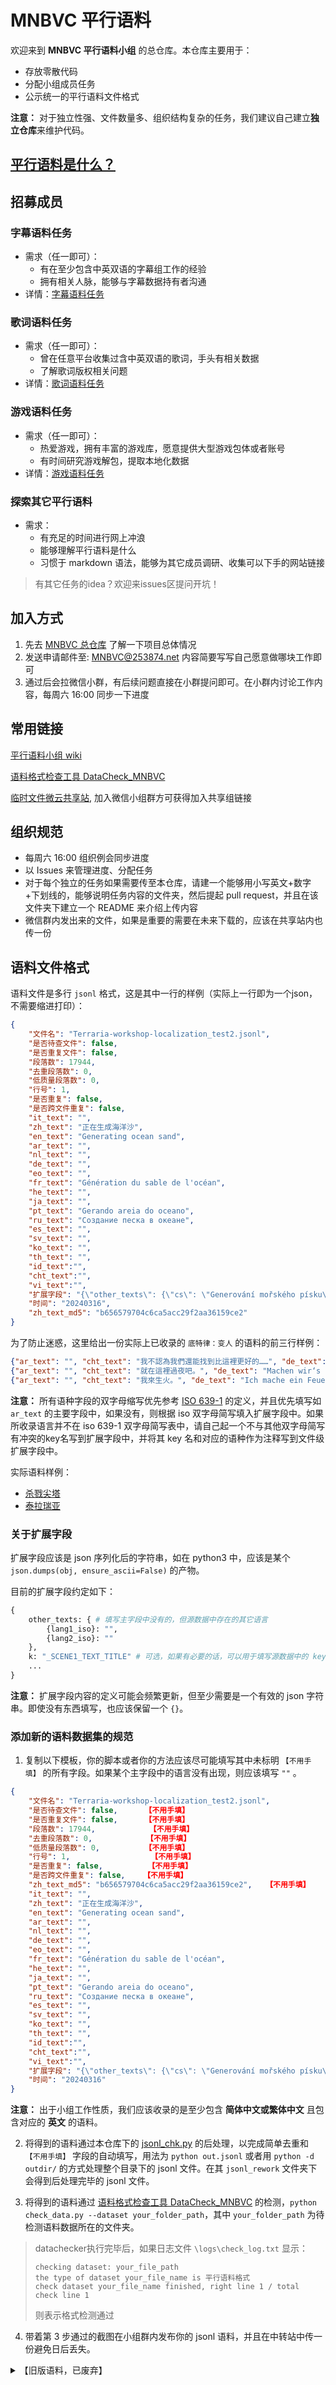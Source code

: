 <!-- # parallel_corpus_mnbvc

parallel corpus dataset from the mnbvc project

# Install the requirements

```
pip install -r requirements.txt
``` -->

#  MNBVC 平行语料


欢迎来到 **MNBVC 平行语料小组** 的总仓库。本仓库主要用于：
- 存放零散代码
- 分配小组成员任务
- 公示统一的平行语料文件格式

**注意：** 对于独立性强、文件数量多、组织结构复杂的任务，我们建议自己建立**独立仓库**来维护代码。

## [平行语料是什么？](https://en.wikipedia.org/wiki/Parallel_text)

## 招募成员

### 字幕语料任务
- 需求（任一即可）：
    - 有在至少包含中英双语的字幕组工作的经验
    - 拥有相关人脉，能够与字幕数据持有者沟通
- 详情：[字幕语料任务](https://github.com/liyongsea/parallel_corpus_mnbvc/issues/77)
### 歌词语料任务
- 需求（任一即可）：
    - 曾在任意平台收集过含中英双语的歌词，手头有相关数据
    - 了解歌词版权相关问题
- 详情：[歌词语料任务](https://github.com/liyongsea/parallel_corpus_mnbvc/issues/92)
### 游戏语料任务
- 需求（任一即可）：
    - 热爱游戏，拥有丰富的游戏库，愿意提供大型游戏包体或者账号
    - 有时间研究游戏解包，提取本地化数据
- 详情：[游戏语料任务](https://github.com/liyongsea/parallel_corpus_mnbvc/issues/82)
### 探索其它平行语料
- 需求：
    - 有充足的时间进行网上冲浪
    - 能够理解平行语料是什么
    - 习惯于 markdown 语法，能够为其它成员调研、收集可以下手的网站链接


> 有其它任务的idea？欢迎来issues区提问开坑！

## 加入方式

1. 先去 [MNBVC 总仓库](https://github.com/esbatmop/MNBVC) 了解一下项目总体情况
2. 发送申请邮件至: MNBVC@253874.net 内容简要写写自己愿意做哪块工作即可
3. 通过后会拉微信小群，有后续问题直接在小群提问即可。在小群内讨论工作内容，每周六 16:00 同步一下进度

## 常用链接

[平行语料小组 wiki](https://wiki.mnbvc.org/doku.php/pxyl)

[语料格式检查工具 DataCheck_MNBVC](https://github.com/X94521/DataCheck_MNBVC)

[临时文件微云共享站](https://www.weiyun.com/disk/sharedir/e653b09abec4e5e80bb454ef6b7f202b), 加入微信小组群方可获得加入共享组链接

## 组织规范

- 每周六 16:00 组织例会同步进度
- 以 Issues 来管理进度、分配任务
- 对于每个独立的任务如果需要传至本仓库，请建一个能够用小写英文+数字+下划线的，能够说明任务内容的文件夹，然后提起 pull request，并且在该文件夹下建立一个 README 来介绍上传内容
- 微信群内发出来的文件，如果是重要的需要在未来下载的，应该在共享站内也传一份

## 语料文件格式

语料文件是多行 `jsonl` 格式，这是其中一行的样例（实际上一行即为一个json，不需要缩进打印）：
```json
{
    "文件名": "Terraria-workshop-localization_test2.jsonl",
    "是否待查文件": false,
    "是否重复文件": false,
    "段落数": 17944,
    "去重段落数": 0,
    "低质量段落数": 0,
    "行号": 1,
    "是否重复": false,
    "是否跨文件重复": false,
    "it_text": "",
    "zh_text": "正在生成海洋沙",
    "en_text": "Generating ocean sand",
    "ar_text": "",
    "nl_text": "",
    "de_text": "",
    "eo_text": "",
    "fr_text": "Génération du sable de l'océan",
    "he_text": "",
    "ja_text": "",
    "pt_text": "Gerando areia do oceano",
    "ru_text": "Создание песка в океане",
    "es_text": "",
    "sv_text": "",
    "ko_text": "",
    "th_text": "",
    "id_text":"",
    "cht_text":"",
    "vi_text":"",
    "扩展字段": "{\"other_texts\": {\"cs\": \"Generování mořského písku\", \"pl\": \"Generowanie piasku morskiego\", \"hu\": \"Tengeri homok elhelyezése\", \"uk\": \"Генерація океанського піску\", \"tr\": \"Okyanus kumu üretme\"}}",
    "时间": "20240316",
    "zh_text_md5": "b656579704c6ca5acc29f2aa36159ce2"
}
```

为了防止迷惑，这里给出一份实际上已收录的 `底特律：变人` 的语料的前三行样例：

```json
{"ar_text": "", "cht_text": "我不認為我們還能找到比這裡更好的……", "de_text": "Wir werden nichts Besseres finden ...", "en_text": "I don't think we'll find anything better…", "eo_text": "", "es_text": "No encontraremos nada mejor.", "fr_text": "Je doute qu'on trouve mieux que ça.", "he_text": "", "id_text": "", "it_text": "Sarà difficile trovare di meglio...", "ja_text": "ここが一番マシそうね", "ko_text": "여기보다 나은 곳은 없는 것 같아...", "nl_text": "Ik denk niet dat we iets beters zullen vinden.", "pt_text": "Não vamos encontrar melhor do que isto...", "ru_text": "Вряд ли мы найдем что-то лучше.", "sv_text": "Jag tror inte att vi kommer hitta något bättre än så här.", "th_text": "", "vi_text": "", "zh_text": "我不认为我们还能找到比这里更好的……", "zh_text_md5": "dfa2ca6972a916ec64680d8f1453f85c", "低质量段落数": 0, "去重段落数": 2102, "扩展字段": "{\"other_texts\": {\"cs\": \"Myslím, že nic lepšího nenajdeme.\", \"da\": \"Vi finder nok ikke noget bedre.\", \"el\": \"Δεν νομίζω ότι θα βρούμε κάτι καλύτερο από αυτό...\", \"es_MX\": \"No creo que encontremos algo mejor...\", \"fi\": \"En usko, että löydämme mitään parempaakaan...\", \"hu\": \"Nem hiszem, hogy találunk ennél jobbat.\", \"nb\": \"Jeg tror ikke vi finner noe bedre enn dette.\", \"pl\": \"Nic lepszego raczej nie znajdziemy...\", \"pt_BR\": \"Não vamos encontrar um lugar melhor...\", \"sl\": \"\", \"tr\": \"Daha iyisini bulacağımızdan şüpheliyim...\"}}", "文件名": "DetroitBecomeHuman-parallel_corpus.jsonl", "时间": "20241001", "是否待查文件": false, "是否跨文件重复": false, "是否重复": false, "是否重复文件": false, "段落数": 12407, "行号": 1}
{"ar_text": "", "cht_text": "就在這裡過夜吧。", "de_text": "Machen wir‘s uns gemütlich.", "en_text": "Let's settle in for the night.", "eo_text": "", "es_text": "Nos quedaremos hoy aquí.", "fr_text": "Installons-nous pour la nuit.", "he_text": "", "id_text": "", "it_text": "Passeremo la notte qui.", "ja_text": "ここで寝ましょう", "ko_text": "오늘 밤은 여기서 보내자.", "nl_text": "Laten we hier vannacht blijven.", "pt_text": "Vamos instalar-nos para a noite.", "ru_text": "Будем ночевать здесь.", "sv_text": "Vi får slå oss ned för natten.", "th_text": "", "vi_text": "", "zh_text": "就在这里过夜吧。", "zh_text_md5": "59bbf0b5cef5cd943cd0ba59acd1e7c4", "低质量段落数": 0, "去重段落数": 2102, "扩展字段": "{\"other_texts\": {\"cs\": \"Tak se na noc utáboříme tady.\", \"da\": \"Lad os sove her.\", \"el\": \"Ας μείνουμε εδώ τη νύχτα.\", \"es_MX\": \"Instalémonos por hoy.\", \"fi\": \"Asetutaan tänne yöksi.\", \"hu\": \"Húzódjunk be éjszakára.\", \"nb\": \"Vi slår oss ned her for natten.\", \"pl\": \"Spróbujmy się rozgościć.\", \"pt_BR\": \"Vamos ficar aqui.\", \"sl\": \"\", \"tr\": \"Bu gecelik yerleşelim.\"}}", "文件名": "DetroitBecomeHuman-parallel_corpus.jsonl", "时间": "20241001", "是否待查文件": false, "是否跨文件重复": false, "是否重复": false, "是否重复文件": false, "段落数": 12407, "行号": 2}
{"ar_text": "", "cht_text": "我來生火。", "de_text": "Ich mache ein Feuer an.", "en_text": "I'll get a fire going.", "eo_text": "", "es_text": "Encenderé un fuego.", "fr_text": "Je vais faire du feu.", "he_text": "", "id_text": "", "it_text": "Accendo un fuoco.", "ja_text": "火をおこすよ", "ko_text": "내가 불 피울게.", "nl_text": "Ik zal vuur maken.", "pt_text": "Vou fazer uma fogueira.", "ru_text": "Я разведу огонь.", "sv_text": "Jag tänder en brasa.", "th_text": "", "vi_text": "", "zh_text": "我来生火。", "zh_text_md5": "552f113da3617f26fa2c6ca9dfa21836", "低质量段落数": 0, "去重段落数": 2102, "扩展字段": "{\"other_texts\": {\"cs\": \"Rozdělám oheň.\", \"da\": \"Jeg tænder et bål.\", \"el\": \"Θα ανάψω φωτιά.\", \"es_MX\": \"Yo prenderé una fogata.\", \"fi\": \"Minä sytytän tulen.\", \"hu\": \"Gyújtok tüzet.\", \"nb\": \"Jeg tenner opp.\", \"pl\": \"Zajmę się ogniskiem.\", \"pt_BR\": \"Vou acender o fogo.\", \"sl\": \"\", \"tr\": \"Ben ateşle uğraşayım.\"}}", "文件名": "DetroitBecomeHuman-parallel_corpus.jsonl", "时间": "20241001", "是否待查文件": false, "是否跨文件重复": false, "是否重复": false, "是否重复文件": false, "段落数": 12407, "行号": 3}
```

**注意：** 所有语种字段的双字母缩写优先参考 [ISO 639-1](https://en.wikipedia.org/wiki/List_of_ISO_639-1_codes) 的定义，并且优先填写如 `ar_text` 的主要字段中，如果没有，则根据 iso 双字母简写填入扩展字段中。如果所收录语言并不在 iso 639-1 双字母简写表中，请自己起一个不与其他双字母简写有冲突的key名写到扩展字段中，并将其 key 名和对应的语种作为注释写到文件级扩展字段中。

实际语料样例：
- [杀戮尖塔](corpus_sample/slay_the_spire.jsonl)
- [泰拉瑞亚](corpus_sample/Terraria-workshop-and-vanilla.jsonl)

### 关于扩展字段

扩展字段应该是 json 序列化后的字符串，如在 python3 中，应该是某个 `json.dumps(obj, ensure_ascii=False)` 的产物。

目前的扩展字段约定如下：

```python
{
    other_texts: { # 填写主字段中没有的，但源数据中存在的其它语言
        {lang1_iso}: "",
        {lang2_iso}: ""
    },
    k: "_SCENE1_TEXT_TITLE" # 可选，如果有必要的话，可以用于填写源数据中的 key，即对齐依据
    ...
}
```

**注意：** 扩展字段内容的定义可能会频繁更新，但至少需要是一个有效的 json 字符串。即使没有东西填写，也应该保留一个 `{}`。

### 添加新的语料数据集的规范

1. 复制以下模板，你的脚本或者你的方法应该尽可能填写其中未标明 `【不用手填】` 的所有字段。如果某个主字段中的语言没有出现，则应该填写 `""` 。

```json
{
    "文件名": "Terraria-workshop-localization_test2.jsonl",
    "是否待查文件": false,      【不用手填】
    "是否重复文件": false,      【不用手填】
    "段落数": 17944,            【不用手填】
    "去重段落数": 0,            【不用手填】
    "低质量段落数": 0,          【不用手填】
    "行号": 1,                  【不用手填】
    "是否重复": false,          【不用手填】
    "是否跨文件重复": false,    【不用手填】
    "zh_text_md5": "b656579704c6ca5acc29f2aa36159ce2",   【不用手填】
    "it_text": "",
    "zh_text": "正在生成海洋沙",
    "en_text": "Generating ocean sand",
    "ar_text": "",
    "nl_text": "",
    "de_text": "",
    "eo_text": "",
    "fr_text": "Génération du sable de l'océan",
    "he_text": "",
    "ja_text": "",
    "pt_text": "Gerando areia do oceano",
    "ru_text": "Создание песка в океане",
    "es_text": "",
    "sv_text": "",
    "ko_text": "",
    "th_text": "",
    "id_text":"",
    "cht_text":"",
    "vi_text":"",
    "扩展字段": "{\"other_texts\": {\"cs\": \"Generování mořského písku\", \"pl\": \"Generowanie piasku morskiego\", \"hu\": \"Tengeri homok elhelyezése\", \"uk\": \"Генерація океанського піску\", \"tr\": \"Okyanus kumu üretme\"}}",
    "时间": "20240316"
}
```

**注意：** 出于小组工作性质，我们应该收录的是至少包含 **简体中文或繁体中文** 且包含对应的 **英文** 的语料。

2. 将得到的语料通过本仓库下的 [jsonl_chk.py](jsonl_chk.py) 的后处理，以完成简单去重和 `【不用手填】` 字段的自动填写，用法为 `python out.jsonl` 或者用 `python -d outdir/` 的方式处理整个目录下的 jsonl 文件。在其 `jsonl_rework` 文件夹下会得到后处理完毕的 jsonl 文件。

3. 将得到的语料通过 [语料格式检查工具 DataCheck_MNBVC](https://github.com/X94521/DataCheck_MNBVC) 的检测，`python check_data.py --dataset your_folder_path`，其中 `your_folder_path` 为待检测语料数据所在的文件夹。

> datachecker执行完毕后，如果日志文件 ``\logs\check_log.txt`` 显示：
> 
> ```
> checking dataset: your_file_path
> the type of dataset your_file_name is 平行语料格式
> check dataset your_file_name finished, right line 1 / total check line 1
> ```
> 
> 则表示格式检测通过

4. 带着第 3 步通过的截图在小组群内发布你的 jsonl 语料，并且在中转站中传一份避免日后丢失。


<details> <summary>【旧版语料，已废弃】</summary>

```json
{
    "文件名": "Terraria-workshop-localization_test2.jsonl",
    "是否待查文件": false,
    "是否重复文件": false,
    "段落数": 17944,
    "去重段落数": 0,
    "低质量段落数": 0,
    "段落": [
        {
            "行号": 1,
            "是否重复": false,
            "是否跨文件重复": false,
            "it_text": "",
            "zh_text": "正在生成海洋沙",
            "en_text": "Generating ocean sand",
            "ar_text": "",
            "nl_text": "",
            "de_text": "",
            "eo_text": "",
            "fr_text": "Génération du sable de l'océan",
            "he_text": "",
            "ja_text": "",
            "pt_text": "Gerando areia do oceano",
            "ru_text": "Создание песка в океане",
            "es_text": "",
            "sv_text": "",
            "ko_text": "",
            "th_text": "",
            "other1_text": "",
            "other2_text": "",
            "id_text":"",
            "cht_text":"",
            "vi_text":"",
            "扩展字段": "{\"other_texts\": {\"cs\": \"Generování mořského písku\", \"pl\": \"Generowanie piasku morskiego\", \"hu\": \"Tengeri homok elhelyezése\", \"uk\": \"Генерація океанського піску\", \"tr\": \"Okyanus kumu üretme\"}}",
            "时间": "20240316",
            "zh_text_md5": "b656579704c6ca5acc29f2aa36159ce2"
        }
    ],
    "扩展字段": "{\"other_texts_iso_map\": {\"cs\": \"捷克语\", \"pl\": \"波兰语\", \"hu\": \"匈牙利语\", \"uk\": \"乌克兰语\", \"tr\": \"土耳其语\"}}",
    "时间": "20240316"
}
```

</details>